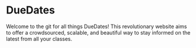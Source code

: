 DueDates
========

Welcome to the git for all things DueDates! This revolutionary website aims to offer a crowdsourced, scalable, and beautiful way to stay informed on the latest from all your classes. 
